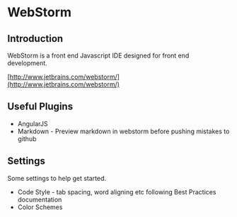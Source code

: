 # WebStorm

## Introduction

WebStorm is a front end Javascript IDE designed for front end development.

[http://www.jetbrains.com/webstorm/](http://www.jetbrains.com/webstorm/)

## Useful Plugins

* AngularJS
* Markdown - Preview markdown in webstorm before pushing mistakes to github

## Settings

Some settings to help get started.

* Code Style - tab spacing, word aligning etc following Best Practices documentation
* Color Schemes

